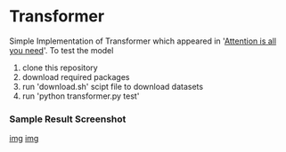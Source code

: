 # Transformer

Simple Implementation of Transformer which appeared in '[Attention is all you need](https://arxiv.org/abs/1706.03762)'.
To test the model
1. clone this repository
2. download required packages
3. run 'download.sh' scipt file to download datasets
4. run 'python transformer.py test'

### Sample Result Screenshot
[img]('./sample_result.png')
[img]('./results/dec_combo_attn.png')
